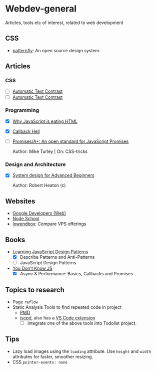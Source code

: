# Webdev-general
Articles, tools etc of interest, related to web development

## CSS

- [patternfly](https://www.patternfly.org/): An open source design system.

## Articles

### CSS

* [ ] [Automatic Text Contrast](https://css-tricks.com/methods-contrasting-text-backgrounds/)
* [ ] [Automatic Text Contrast](https://css-tricks.com/reverse-text-color-mix-blend-mode/)

### Programming

* [x] [Why JavaScript is eating HTML](https://css-tricks.com/why-javascript-is-eating-html/)
* [x] [Callback Hell](http://callbackhell.com/)
* [ ] [Promises/A+: An open standard for JavaScript Promises](https://promisesaplus.com/)
  
  Author: Mike Turley | On: CSS-tricks

### Design and Architecture
  
- [x] [System design for Advanced Beginners](https://robertheaton.com/2020/04/06/systems-design-for-advanced-beginners/)

  Author: Robert Heaton (c)

## Websites

* [Google Developers (Web)](https://developers.google.com/web)
* [Node School](https://nodeschool.io/) 
* [lowendbox](https://lowendbox.com/): Compare VPS offerings

## Books

* [Learning JavaScript Design Patterns](https://addyosmani.com/resources/essentialjsdesignpatterns/book/)
    * [x] Describe Patterns and Anti-Patterns
    * [ ] JavaScript Design Patterns
* [You Don't Know JS](https://github.com/getify/You-Dont-Know-JS)
    * [x] Async & Performance: Basics, Callbacks and Promises

## Topics to research
 
* Page `reflow`
* Static Analysis Tools to find repeated code in project
    * [PMD](https://pmd.github.io/pmd-6.23.0/pmd_userdocs_cpd.html)
    * [jscpd](https://github.com/kucherenko/jscpd), also has a [VS Code extension](https://marketplace.visualstudio.com/items?itemName=paulhoughton.vscode-jscpd)
        * [ ] integrate one of the above tools into Todolist project.
 
 ## Tips
 
 - Lazy load images using the `loading` attribute. Use `height` and `width` attributes for faster, smoother resizing.
 - CSS `pointer-events: none` 
